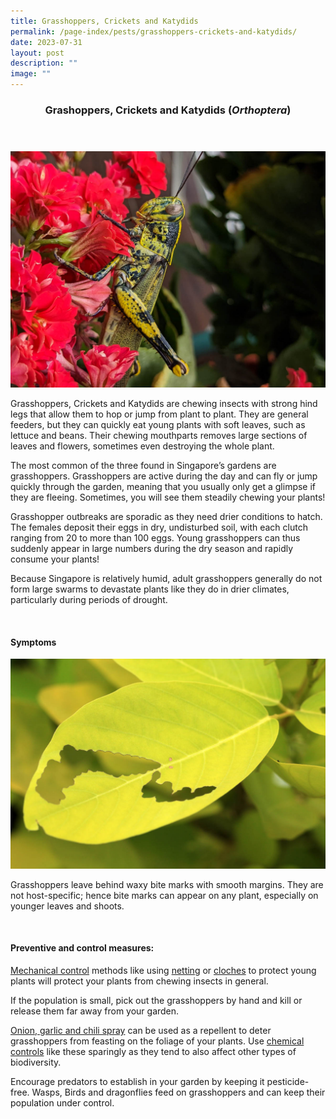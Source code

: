 ```yaml
---
title: Grasshoppers, Crickets and Katydids
permalink: /page-index/pests/grasshoppers-crickets-and-katydids/
date: 2023-07-31
layout: post
description: ""
image: ""
---
```

<header>
	<h3>Grashoppers, Crickets and Katydids (<em>Orthoptera</em>)</h3>
</header>

<section>
	<img title="Photo by Victoria Lim." src="/images/Biodiversity/Grasshopper_JacChua.jpg">
	<p>Grasshoppers, Crickets and Katydids are chewing insects with strong hind legs that allow them to hop or jump from plant to plant. They are general feeders, but they can quickly eat young plants with soft leaves, such as lettuce and beans. Their chewing mouthparts removes large sections of leaves and flowers, sometimes even destroying the whole plant.</p>
	<p>The most common of the three found in Singapore’s gardens are grasshoppers. Grasshoppers are active during the day and can fly or jump quickly through the garden, meaning that you usually only get a glimpse if they are fleeing. Sometimes, you will see them steadily chewing your plants!</p>
	<p>Grasshopper outbreaks are sporadic as they need drier conditions to hatch. The females deposit their eggs in dry, undisturbed soil, with each clutch ranging from 20 to more than 100 eggs. Young grasshoppers can thus suddenly appear in large numbers during the dry season and rapidly consume your plants!</p>
	<p>Because Singapore is relatively humid, adult grasshoppers generally do not form large swarms to devastate plants like they do in drier climates, particularly during periods of drought.</p>
	<br>
</section>

<section>
	<h4>Symptoms</h4>
		<img title="Photo by Victoria Lim." src="/images/Biodiversity/grasshopper%20damage%20on%20dendrolobium%20'aurea'%20-%20ppn%20(1)victorialim.jpg">
		<p>Grasshoppers leave behind waxy bite marks with smooth margins. They are not host-specific; hence bite marks can appear on any plant, especially on younger leaves and shoots.</p>
	<br>
</section>

<section>
	<h4>Preventive and control measures:</h4>
			<p><a href="/page-index/horticulture-techniques/pest-control/#mechanical_control">Mechanical control</a> methods like using <a href="/page-index/hardscapes/netting/">netting</a> or <a href="/page-index/horticulture-techniques/cloches/">cloches</a> to protect young plants  will protect your plants from chewing insects in general.</p>
		<p>If the population is small, pick out the grasshoppers by hand and kill or release them far away from your garden.</p>
		<p><a href="/page-index/horticulture-techniques/pest-control/#chemical_control">Onion, garlic and chili spray</a> can be used as a repellent to deter grasshoppers from feasting on the foliage of your plants. Use <a href="/page-index/horticulture-techniques/pest-control/#chemical_control">chemical controls</a> like these sparingly as they tend to also affect other types of biodiversity.</p>
		<p>Encourage predators to establish in your garden by keeping it pesticide-free. Wasps, Birds and dragonflies feed on grasshoppers and can keep their population under control.</p>
	<br>
</section>